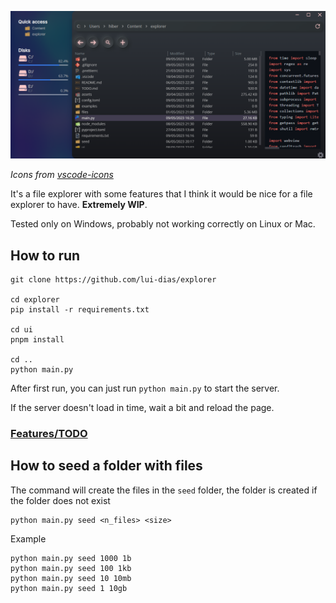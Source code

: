 ![](assets/explorer.png)

_Icons from [vscode-icons](https://github.com/vscode-icons/vscode-icons)_

It's a file explorer with some features that I think it would be nice for a file explorer to have. **Extremely WIP**.

Tested only on Windows, probably not working correctly on Linux or Mac.

## How to run
```
git clone https://github.com/lui-dias/explorer

cd explorer
pip install -r requirements.txt

cd ui
pnpm install

cd ..
python main.py
```

After first run, you can just run `python main.py` to start the server.

If the server doesn't load in time, wait a bit and reload the page.

### [Features/TODO](TODO.md)

## How to seed a folder with files
The command will create the files in the `seed` folder, the folder is created if the folder does not exist

```
python main.py seed <n_files> <size>
```

Example
```
python main.py seed 1000 1b
python main.py seed 100 1kb
python main.py seed 10 10mb
python main.py seed 1 10gb
```
